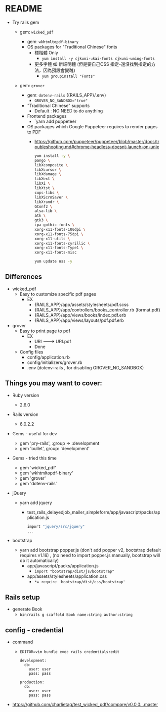 # README

* Try rails gem
  * gem: `wicked_pdf`
    * gem: `wkhtmltopdf-binary`
    * OS packages for "Traditional Chinese" fonts
      * 標楷體 Only
        * `yum install -y cjkuni-ukai-fonts cjkuni-uming-fonts`
      * 更多字體 如 新細明體 (但是要自己CSS 指定-還沒找到指定的方法，因為預設會變醜)
        * `yum groupinstall "Fonts"`

  * gem: `grover`
    * gem: `dotenv-rails` ({RAILS_APP}/.env)
      * `GROVER_NO_SANDBOX="true"`
    * "Traditional Chinese" supports
      * Default : NO NEED to do anything
    * Frontend packages
      * `yarn add puppeteer
    * OS packages which Google Puppeteer requires to render pages to PDF
      * https://github.com/puppeteer/puppeteer/blob/master/docs/troubleshooting.md#chrome-headless-doesnt-launch-on-unix
        
        ```bash
        yum install -y \
        pango \
        libXcomposite \
        libXcursor \
        libXdamage \
        libXext \
        libXi \
        libXtst \
        cups-libs \
        libXScrnSaver \
        libXrandr \
        GConf2 \
        alsa-lib \
        atk \
        gtk3 \
        ipa-gothic-fonts \
        xorg-x11-fonts-100dpi \
        xorg-x11-fonts-75dpi \
        xorg-x11-utils \
        xorg-x11-fonts-cyrillic \
        xorg-x11-fonts-Type1 \
        xorg-x11-fonts-misc
        ```

        ```bash
        yum update nss -y
        ```

## Differences

* wicked_pdf
  * Easy to customize specific pdf pages
    * EX
      * {RAILS_APP}/app/assets/stylesheets/pdf.scss
      * {RAILS_APP}/app/controllers/books_controller.rb (format.pdf)
      * {RAILS_APP}/app/views/books/index.pdf.erb
      * {RAILS_APP}/app/views/layouts/pdf.pdf.erb
* grover
  * Easy to print page to pdf
    * EX
      * URI ---> URI.pdf
      * Done
  * Config files
    * config/application.rb
    * config/initializers/grover.rb
    * .env (dotenv-rails , for disabling GROVER_NO_SANDBOX)

## Things you may want to cover:

* Ruby version
  * 2.6.0

* Rails version
  * 6.0.2.2

* Gems - useful for dev
  * gem 'pry-rails', :group => :development
  * gem 'bullet', group: 'development'

* Gems - tried this time
  * gem 'wicked_pdf'
  * gem 'wkhtmltopdf-binary'
  * gem 'grover'
  * gem 'dotenv-rails'

* jQuery
  * yarn add jquery
    * test_rails_delayedjob_mailer_simpleform/app/javascript/packs/application.js

      ```bash
      import "jquery/src/jquery"
      ...
      ```

* bootstrap
  * yarn add bootstrap popper.js (don't add popper v2, bootstrap default requires v1.16) , (no need to import popper.js manually, bootstrap will do it automatically)
    * app/javascript/packs/application.js
      * `import "bootstrap/dist/js/bootstrap"`
    * app/assets/stylesheets/application.css
      * `*= require 'bootstrap/dist/css/bootstrap'`

## Rails setup

* generate Book
  * `bin/rails g scaffold Book name:string author:string`


## config - credential

* command
  * `EDITOR=vim bundle exec rails credentials:edit`

    ```
    development:
      db:
        user: user
        pass: pass

    production:
      db:
        user: user
        pass: pass
    ```


* https://github.com/charlietag/test_wicked_pdf/compare/v0.0.0...master
